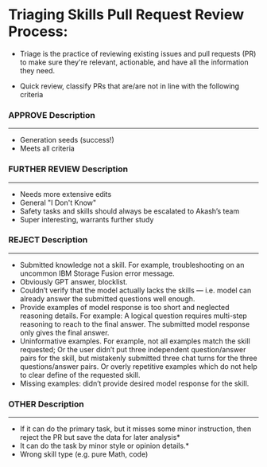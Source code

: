 # Triaging Skills Pull Request Review Process:

- Triage is the practice of reviewing existing issues and pull requests (PR) to make sure they're relevant, actionable, and have all the information they need.

- Quick review, classify PRs that are/are not in line with the following criteria

### APPROVE Description                                                                                        
--------------------------------------------------------------------------------------------------- 
   * Generation seeds (success!)
   * Meets all criteria


### FURTHER REVIEW Description
--------------------------------------------------------------------------------------------------- 
 * Needs more extensive edits
 * General "I Don't Know"
 * Safety tasks and skills should always be escalated to Akash’s team
 * Super interesting, warrants further study


### REJECT Description
--------------------------------------------------------------------------------------------------- 


  * Submitted knowledge not a skill. For example, troubleshooting on an uncommon IBM Storage Fusion error message. 
  * Obviously GPT answer, blocklist. 
  * Couldn’t verify that the model actually lacks the skills — i.e. model can already answer the submitted questions well 
     enough. 
 * Provide examples of model response is too short and neglected reasoning details. For example: A logical question 
    requires multi-step reasoning to reach to the final answer. The submitted model response only gives the final answer. 
 * Uninformative examples. For example, not all examples match the skill requested; Or the user didn’t put three 
    independent question/answer pairs for the skill, but mistakenly submitted three chat turns for the three 
    questions/answer pairs. Or overly repetitive examples which do not help to clear define of the requested skill. 
 * Missing examples: didn’t provide desired model response for the skill. 


### OTHER Description
--------------------------------------------------------------------------------------------------- 
 * If it can do the primary task, but it misses some minor instruction, then reject the PR but save the data for later analysis* 
 * It can do the task by minor style or opinion details.* 
 * Wrong skill type (e.g. pure Math, code)

